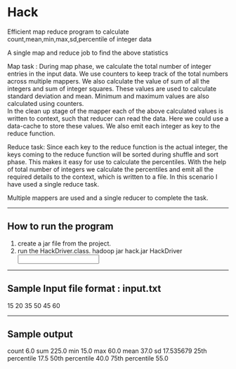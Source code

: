 # Hack

Efficient map reduce program to calculate count,mean,min,max,sd,percentile of integer data

A single map and reduce job to find the above statistics

Map task : During map phase, we calculate the total number of integer entries in the input data. We use counters to keep track of the total numbers across multiple mappers.
We also calculate the value of sum of all the integers and sum of integer squares. These values are used to calculate standard deviation and mean. Minimum and maximum values are also calculated using counters. 			
In the clean up stage of the mapper each of the above calculated values is written to context, such that reducer can read the data. Here we could use a data-cache to store these values.
We also emit each integer as key to the reduce function.

Reduce task: Since each key to the reduce function is the actual integer, the keys coming to the reduce function will be sorted during shuffle and sort phase. This makes it easy for use to calculate the percentiles.
With the help of total number of integers we calculate the percentiles and emit all the required details to the context, which is written to a file. In this scenario I have used  a single reduce task.

Multiple mappers are used and a single reducer to complete the task.

-------------------------
How to run the program
--------------------------
1. create a jar file from the project.
2. run the HackDriver.class. hadoop jar hack.jar HackDriver <input> <output>

--------------------------
Sample Input file format : input.txt
--------------------------
15
20
35
50
45
60

--------------------------
Sample output 
--------------------------
count   6.0
sum     225.0
min     15.0
max     60.0
mean    37.0
sd      17.535679
25th percentile 17.5
50th percentile 40.0
75th percentile 55.0


